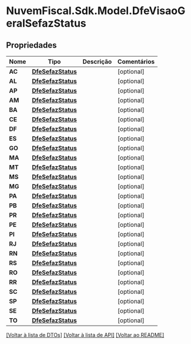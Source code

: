 # NuvemFiscal.Sdk.Model.DfeVisaoGeralSefazStatus

## Propriedades

Nome | Tipo | Descrição | Comentários
------------ | ------------- | ------------- | -------------
**AC** | [**DfeSefazStatus**](DfeSefazStatus.md) |  | [optional] 
**AL** | [**DfeSefazStatus**](DfeSefazStatus.md) |  | [optional] 
**AP** | [**DfeSefazStatus**](DfeSefazStatus.md) |  | [optional] 
**AM** | [**DfeSefazStatus**](DfeSefazStatus.md) |  | [optional] 
**BA** | [**DfeSefazStatus**](DfeSefazStatus.md) |  | [optional] 
**CE** | [**DfeSefazStatus**](DfeSefazStatus.md) |  | [optional] 
**DF** | [**DfeSefazStatus**](DfeSefazStatus.md) |  | [optional] 
**ES** | [**DfeSefazStatus**](DfeSefazStatus.md) |  | [optional] 
**GO** | [**DfeSefazStatus**](DfeSefazStatus.md) |  | [optional] 
**MA** | [**DfeSefazStatus**](DfeSefazStatus.md) |  | [optional] 
**MT** | [**DfeSefazStatus**](DfeSefazStatus.md) |  | [optional] 
**MS** | [**DfeSefazStatus**](DfeSefazStatus.md) |  | [optional] 
**MG** | [**DfeSefazStatus**](DfeSefazStatus.md) |  | [optional] 
**PA** | [**DfeSefazStatus**](DfeSefazStatus.md) |  | [optional] 
**PB** | [**DfeSefazStatus**](DfeSefazStatus.md) |  | [optional] 
**PR** | [**DfeSefazStatus**](DfeSefazStatus.md) |  | [optional] 
**PE** | [**DfeSefazStatus**](DfeSefazStatus.md) |  | [optional] 
**PI** | [**DfeSefazStatus**](DfeSefazStatus.md) |  | [optional] 
**RJ** | [**DfeSefazStatus**](DfeSefazStatus.md) |  | [optional] 
**RN** | [**DfeSefazStatus**](DfeSefazStatus.md) |  | [optional] 
**RS** | [**DfeSefazStatus**](DfeSefazStatus.md) |  | [optional] 
**RO** | [**DfeSefazStatus**](DfeSefazStatus.md) |  | [optional] 
**RR** | [**DfeSefazStatus**](DfeSefazStatus.md) |  | [optional] 
**SC** | [**DfeSefazStatus**](DfeSefazStatus.md) |  | [optional] 
**SP** | [**DfeSefazStatus**](DfeSefazStatus.md) |  | [optional] 
**SE** | [**DfeSefazStatus**](DfeSefazStatus.md) |  | [optional] 
**TO** | [**DfeSefazStatus**](DfeSefazStatus.md) |  | [optional] 

[[Voltar à lista de DTOs]](../README.md#documentation-for-models) [[Voltar à lista de API]](../README.md#documentation-for-api-endpoints) [[Voltar ao README]](../README.md)

